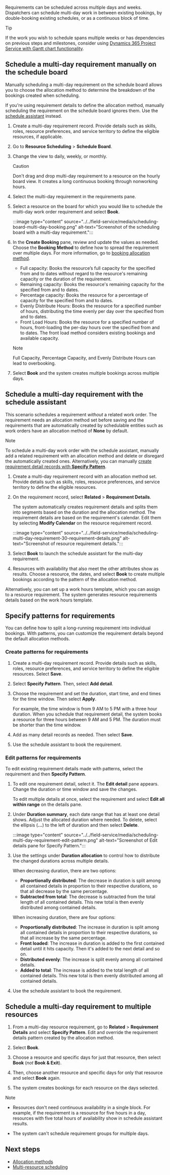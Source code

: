 Requirements can be scheduled across multiple days and weeks. Dispatchers can schedule multi-day work in between existing bookings, by double-booking existing schedules, or as a continuous block of time.

> [!TIP]
> If the work you wish to schedule spans multiple weeks or has dependencies on previous steps and milestones, consider using [Dynamics 365 Project Service with Gantt chart functionality](/dynamics365/project-operations/psa/schedule-project-work-breakdown-structure).

## Schedule a multi-day requirement manually on the schedule board

Manually scheduling a multi-day requirement on the schedule board allows you to choose the allocation method to determine the breakdown of the bookings created when scheduling.

If you're using requirement details to define the allocation method, manually scheduling the requirement on the schedule board ignores them. Use the [schedule assistant](#schedule-a-multi-day-requirement-with-the-schedule-assistant) instead.

1. Create a multi-day requirement record. Provide details such as skills, roles, resource preferences, and service territory to define the eligible resources, if applicable.

1. Go to **Resource Scheduling** > **Schedule Board**.

1. Change the view to daily, weekly, or monthly.

   > [!CAUTION]
   > Don't drag and drop multi-day requirement to a resource on the hourly board view. It creates a long continuous booking through nonworking hours.

1. Select the multi-day requirement in the requirements pane.

1. Select a resource on the board for which you would like to schedule the multi-day work order requirement and select **Book**.

    :::image type="content" source="../../field-service/media/scheduling-board-multi-day-booking.png" alt-text="Screenshot of the scheduling board with a multi-day requirement.":::

1. In the **Create Booking** pane, review and update the values as needed. Choose the **Booking Method** to define how to spread the requirement over multiple days. For more information, go to [booking allocation method](/dynamics365/project-operations/psa/FAQ-allocation-methods).

    - Full capacity: Books the resource’s full capacity for the specified from and to dates without regard to the resource's remaining capacity or the duration of the requirement.
    - Remaining capacity: Books the resource's remaining capacity for the specified from and to dates.
    - Percentage capacity: Books the resource for a percentage of capacity for the specified from and to dates.
    - Evenly Distribute Hours: Books the resource for a specified number of hours, distributing the time evenly per day over the specified from and to dates.
    - Front Load Hours: Books the resource for a specified number of hours, front-loading the per-day hours over the specified from and to dates. The front load method considers existing bookings and available capacity.

    > [!NOTE]
    > Full Capacity, Percentage Capacity, and Evenly Distribute Hours can lead to overbooking.

1. Select **Book** and the system creates multiple bookings across multiple days.

## Schedule a multi-day requirement with the schedule assistant

This scenario schedules a requirement *without* a related work order. The requirement needs an allocation method set before saving and the requirements that are automatically created by schedulable entities such as work orders have an allocation method of **None** by default.

> [!NOTE]
> To schedule a multi-day work order with the schedule assistant, manually add a related requirement with an allocation method and delete or disregard the automatically created ones. Alternatively, you can manually [create requirement detail records with **Specify Pattern**](#specify-patterns-for-requirements).

1. Create a multi-day requirement record with an allocation method set. Provide details such as skills, roles, resource preferences, and service territory to define the eligible resources.

1. On the requirement record, select **Related** > **Requirement Details**.

   The system automatically creates requirement details and splits them into segments based on the duration and the allocation method. The requirement details are based on the requirement's calendar. Edit them by selecting **Modify Calendar** on the resource requirement record.

    :::image type="content" source="../../field-service/media/scheduling-multi-day-requirement-30-requirement-details.png" alt-text="Screenshot of resource requirement details.":::

1. Select **Book** to launch the schedule assistant for the multi-day requirement.

1. Resources with availability that also meet the other attributes show as results. Choose a resource, the dates, and select **Book** to create multiple bookings according to the pattern of the allocation method.

Alternatively, you can set up a work hours template, which you can assign to a resource requirement. The system generates resource requirements details based on the work hours template.

## Specify patterns for requirements

You can define how to split a long-running requirement into individual bookings. With patterns, you can customize the requirement details beyond the default allocation methods.

### Create patterns for requirements

1. Create a multi-day requirement record. Provide details such as skills, roles, resource preferences, and service territory to define the eligible resources. Select **Save**.

1. Select **Specify Pattern**. Then, select **Add detail**.

1. Choose the requirement and set the duration, start time, and end times for the time window. Then select **Apply**.

   For example, the time window is from 9 AM to 5 PM with a three hour duration. When you schedule that requirement detail, the system books a resource for three hours between 9 AM and 5 PM. The duration must be shorter than the time window.

1. Add as many detail records as needed. Then select **Save**.

1. Use the schedule assistant to book the requirement.

### Edit patterns for requirements

To edit existing requirement details made with patterns, select the requirement and then **Specify Pattern**.

1. To edit one requirement detail, select it. The **Edit detail** pane appears. Change the duration or time window and save the changes.

   To edit multiple details at once, select the requirement and select **Edit all within range** on the details pane.

1. Under **Duration summary**, each date range that has at least one detail shows. Adjust the allocated duration where needed. To delete, select the ellipsis (**&hellip;**) to the left of duration and then select **Delete**.

   :::image type="content" source="../../field-service/media/scheduling-multi-day-requirement-edit-pattern.png" alt-text="Screenshot of Edit details pane for Specify Pattern.":::

1. Use the settings under **Duration allocation** to control how to distribute the changed durations across multiple details.

   When decreasing duration, there are two options:

   - **Proportionally distributed**: The decrease in duration is split among all contained details in proportion to their respective durations, so that all decrease by the same percentage.
   - **Subtracted from total**: The decrease is subtracted from the total length of all contained details. This new total is then evenly distributed among contained details.

   When increasing duration, there are four options:

   - **Proportionally distributed**: The increase in duration is split among all contained details in proportion to their respective durations, so that all increase by the same percentage.
   - **Front loaded**: The increase in duration is added to the first contained detail until it hits capacity. Then it's added to the next detail and so on.
   - **Distributed evenly**: The increase is split evenly among all contained details.
   - **Added to total**: The increase is added to the total length of all contained details. This new total is then evenly distributed among all contained details.

1. Use the schedule assistant to book the requirement.

## Schedule a multi-day requirement to multiple resources

1. From a multi-day resource requirement, go to **Related** > **Requirement Details** and select **Specify Pattern**. Edit and override the requirement details pattern created by the allocation method.

1. Select **Book**.

1. Choose a resource and specific days for just that resource, then select **Book** (*not* **Book & Exit**).

1. Then, choose another resource and specific days for only that resource and select **Book** again.

1. The system creates bookings for each resource on the days selected.

> [!NOTE]
>
> - Resources don't need continuous availability in a single block. For example, if the requirement is a resource for five hours in a day, resources with five total hours of availability show in schedule assistant results.
>
> - The system can't schedule requirement groups for multiple days.

## Next steps

- [Allocation methods](/dynamics365/project-operations/psa/FAQ-allocation-methods)
- [Multi-resource scheduling](../../field-service/multi-resource-scheduling-requirement-groups.md)

